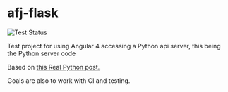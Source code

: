 # afj-flask
![Test Status]("https://travis-ci.org/L33tCh/afj-flask.svg?branch=master")
      
Test project for using Angular 4 accessing a Python api server, this being the Python server code

Based on [this Real Python post.](https://realpython.com/blog/python/token-based-authentication-with-flask/)

Goals are also to work with CI and testing.